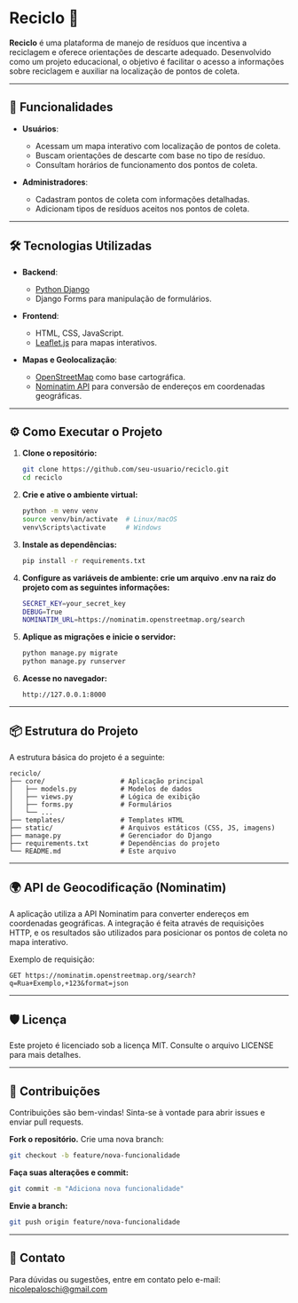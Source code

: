 # Reciclo 🌱

**Reciclo** é uma plataforma de manejo de resíduos que incentiva a reciclagem e oferece orientações de descarte adequado. Desenvolvido como um projeto educacional, o objetivo é facilitar o acesso a informações sobre reciclagem e auxiliar na localização de pontos de coleta.

---

## 🚀 Funcionalidades

- **Usuários**:
  - Acessam um mapa interativo com localização de pontos de coleta.
  - Buscam orientações de descarte com base no tipo de resíduo.
  - Consultam horários de funcionamento dos pontos de coleta.

- **Administradores**:
  - Cadastram pontos de coleta com informações detalhadas.
  - Adicionam tipos de resíduos aceitos nos pontos de coleta.

---

## 🛠️ Tecnologias Utilizadas

- **Backend**: 
  - [Python Django](https://www.djangoproject.com/)
  - Django Forms para manipulação de formulários.

- **Frontend**:
  - HTML, CSS, JavaScript.
  - [Leaflet.js](https://leafletjs.com/) para mapas interativos.

- **Mapas e Geolocalização**:
  - [OpenStreetMap](https://www.openstreetmap.org/) como base cartográfica.
  - [Nominatim API](https://nominatim.org/release-docs/latest/api/Overview/) para conversão de endereços em coordenadas geográficas.

---

## ⚙️ Como Executar o Projeto

1. **Clone o repositório:**
   ```bash
   git clone https://github.com/seu-usuario/reciclo.git
   cd reciclo
   ```
   
2. **Crie e ative o ambiente virtual:**
   ```bash
   python -m venv venv
   source venv/bin/activate  # Linux/macOS
   venv\Scripts\activate     # Windows
   ```

3. **Instale as dependências:**
   ```bash
   pip install -r requirements.txt
   ```

4. **Configure as variáveis de ambiente: crie um arquivo .env na raiz do projeto com as seguintes informações:**
   ```bash
   SECRET_KEY=your_secret_key
   DEBUG=True
   NOMINATIM_URL=https://nominatim.openstreetmap.org/search
   ```

5. **Aplique as migrações e inicie o servidor:**
   ```bash
   python manage.py migrate
   python manage.py runserver
   ```

6. **Acesse no navegador:**
   ```http
   http://127.0.0.1:8000
   ```

---

## 📦 Estrutura do Projeto

A estrutura básica do projeto é a seguinte:

   ```plaintext
   reciclo/
   ├── core/                   # Aplicação principal
   │   ├── models.py           # Modelos de dados
   │   ├── views.py            # Lógica de exibição
   │   ├── forms.py            # Formulários
   │   └── ...
   ├── templates/              # Templates HTML
   ├── static/                 # Arquivos estáticos (CSS, JS, imagens)
   ├── manage.py               # Gerenciador do Django
   ├── requirements.txt        # Dependências do projeto
   └── README.md               # Este arquivo
   ```

---

## 🌍 API de Geocodificação (Nominatim)
A aplicação utiliza a API Nominatim para converter endereços em coordenadas geográficas. A integração é feita através de requisições HTTP, e os resultados são utilizados para posicionar os pontos de coleta no mapa interativo.

Exemplo de requisição:

   ```http
   GET https://nominatim.openstreetmap.org/search?q=Rua+Exemplo,+123&format=json
   ```

---

## 🛡️ Licença
Este projeto é licenciado sob a licença MIT. Consulte o arquivo LICENSE para mais detalhes.

---

## 🤝 Contribuições
Contribuições são bem-vindas! Sinta-se à vontade para abrir issues e enviar pull requests.

**Fork o repositório.**
Crie uma nova branch:
   ```bash
   git checkout -b feature/nova-funcionalidade
   ```

**Faça suas alterações e commit:**
   ```bash
   git commit -m "Adiciona nova funcionalidade"
   ```

**Envie a branch:**
   ```bash
   git push origin feature/nova-funcionalidade
   ```

---

## 📧 Contato
Para dúvidas ou sugestões, entre em contato pelo e-mail:
nicolepaloschi@gmail.com
